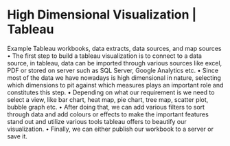 # High Dimensional Visualization | Tableau 
Example Tableau workbooks, data extracts, data sources, and map sources
•	The first step to build a tableau visualization is to connect to a data source, in tableau, data can be imported through various sources like excel, PDF or stored on server such as SQL Server, Google Analytics etc.
•	Since most of the data we have nowadays is high dimensional in nature, selecting which dimensions to pit against which measures plays an important role and constitutes this step.
•	Depending on what our requirement is we need to select a view, like bar chart, heat map, pie chart, tree map, scatter plot, bubble graph etc.
•	After doing that, we can add various filters to sort through data and add colours or effects to make the important features stand out and utilize various tools tableau offers to beautify our visualization.
•	Finally, we can either publish our workbook to a server or save it.
